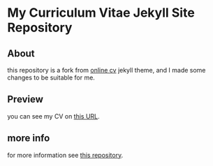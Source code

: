 # My Curriculum Vitae Jekyll Site Repository
## About
this repository is a fork from [online cv](https://github.com/sharu725/online-cv/) jekyll theme, and I made some changes to be suitable for me.

## Preview
you can see my CV on [this URL](https://cv.mehranzr.ir).

## more info
for more information see [this repository](https://github.com/sharu725/online-cv/).
